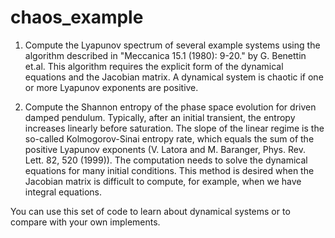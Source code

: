 # chaos_example
1. Compute the Lyapunov spectrum of several example systems using the algorithm described in "Meccanica 15.1 (1980): 9-20." by G. Benettin et.al.
This algorithm requires the explicit form of the dynamical equations and the Jacobian matrix. A dynamical system is chaotic if one or more Lyapunov 
exponents are positive.

2. Compute the Shannon entropy of the phase space evolution for driven damped pendulum. Typically, after an initial transient, the entropy increases 
linearly before saturation. The slope of the linear regime is the so-called Kolmogorov-Sinai entropy rate, which equals the sum of the positive 
Lyapunov exponents (V. Latora and M. Baranger, Phys. Rev. Lett. 82, 520 (1999)). The computation needs to solve the dynamical equations for many 
initial conditions. This method is desired when the Jacobian matrix is difficult to compute, for example, when we have integral equations. 

You can use this set of code to learn about dynamical systems or to compare with your own implements. 
